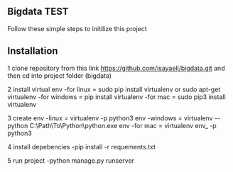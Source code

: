 ## Bigdata TEST

Follow these simple steps to initilize this project
  ## Installation
  1 clone repository from this link https://github.com/isayaeli/bigdata.git and then cd into project folder (bigdata)
  
  2 install virtual env
     -for linux = sudo pip install virtualenv or sudo apt-get  virtualenv
     -for windows =  pip install virtualenv
     -for mac = sudo pip3 install virtualenv
      
  3 create env
     -linux = virtualenv -p python3 env
     -windows = virtualenv --python C:\Path\To\Python\python.exe env
     -for mac = virtualenv env_ -p python3
       
  4 install depebencies
     -pip install -r requements.txt
  
  5 run project
    -python manage.py runserver
